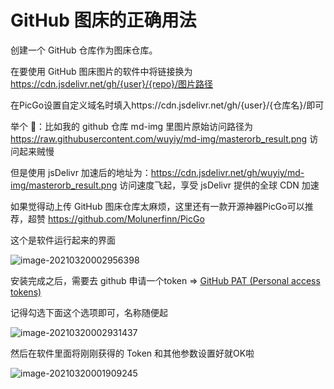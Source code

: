 # GitHub 图床的正确用法

创建一个 GitHub 仓库作为图床仓库。

在要使用 GitHub 图床图片的软件中将链接换为 https://cdn.jsdelivr.net/gh/{user}/{repo}/图片路径

在PicGo设置自定义域名时填入https://cdn.jsdelivr.net/gh/{user}/{仓库名}/即可

举个 🌰：比如我的 github 仓库 md-img 里图片原始访问路径为 https://raw.githubusercontent.com/wuyiy/md-img/masterorb_result.png 访问起来贼慢

但是使用 jsDelivr 加速后的地址为：https://cdn.jsdelivr.net/gh/wuyiy/md-img/masterorb_result.png 访问速度飞起，享受 jsDelivr 提供的全球 CDN 加速

如果觉得动上传 GitHub 图床仓库太麻烦，这里还有一款开源神器PicGo可以推荐，超赞
https://github.com/Molunerfinn/PicGo

这个是软件运行起来的界面

![image-20210320002956398](https://cdn.jsdelivr.net/gh/ywuyi/md-img/md/img/image-20210320002956398.png)


安装完成之后，需要去 github 申请一个token => [GitHub PAT (Personal access tokens)](https://github.com/settings/tokens)

记得勾选下面这个选项即可，名称随便起

![image-20210320002931437](https://cdn.jsdelivr.net/gh/ywuyi/md-img/md/img/image-20210320002931437.png)

然后在软件里面将刚刚获得的 Token 和其他参数设置好就OK啦

![image-20210320001909245](https://cdn.jsdelivr.net/gh/ywuyi/md-img/md/img/image-20210320001909245.png)



